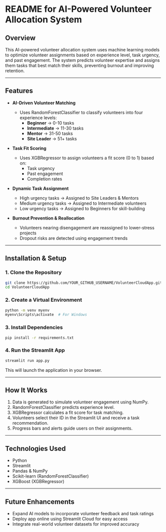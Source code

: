 # **README for AI-Powered Volunteer Allocation System**

## **Overview**  
This AI-powered volunteer allocation system uses machine learning models to optimize volunteer assignments based on experience level, task urgency, and past engagement. The system predicts volunteer expertise and assigns them tasks that best match their skills, preventing burnout and improving retention.

---

## **Features**
- **AI-Driven Volunteer Matching**  
  - Uses RandomForestClassifier to classify volunteers into four experience levels:  
    - **Beginner** → 0-10 tasks  
    - **Intermediate** → 11-30 tasks  
    - **Mentor** → 31-50 tasks  
    - **Site Leader** → 51+ tasks  

- **Task Fit Scoring**  
  - Uses XGBRegressor to assign volunteers a fit score (0 to 1) based on:  
    - Task urgency  
    - Past engagement  
    - Completion rates  

- **Dynamic Task Assignment**  
  - High urgency tasks → Assigned to Site Leaders & Mentors  
  - Medium urgency tasks → Assigned to Intermediate volunteers  
  - Low urgency tasks → Assigned to Beginners for skill-building  

- **Burnout Prevention & Reallocation**  
  - Volunteers nearing disengagement are reassigned to lower-stress projects  
  - Dropout risks are detected using engagement trends  

---

## **Installation & Setup**
### **1. Clone the Repository**
```bash
git clone https://github.com/YOUR_GITHUB_USERNAME/VolunteerCloudApp.git
cd VolunteerCloudApp
```

### **2. Create a Virtual Environment**
```bash
python -m venv myenv
myenv\Scripts\activate  # For Windows
```

### **3. Install Dependencies**
```bash
pip install -r requirements.txt
```

### **4. Run the Streamlit App**
```bash
streamlit run app.py
```
This will launch the application in your browser.

---

## **How It Works**
1. Data is generated to simulate volunteer engagement using NumPy.  
2. RandomForestClassifier predicts experience level.  
3. XGBRegressor calculates a fit score for task matching.  
4. Volunteers select their ID in the Streamlit UI and receive a task recommendation.  
5. Progress bars and alerts guide users on their assignments.  

---

## **Technologies Used**
- Python  
- Streamlit  
- Pandas & NumPy  
- Scikit-learn (RandomForestClassifier)  
- XGBoost (XGBRegressor)  

---

## **Future Enhancements**
- Expand AI models to incorporate volunteer feedback and task ratings  
- Deploy app online using Streamlit Cloud for easy access  
- Integrate real-world volunteer datasets for improved accuracy  
